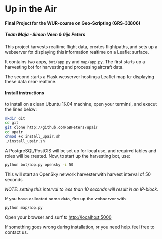 # Up in the Air

#### Final Project for the WUR-course on Geo-Scripting (GRS-33806)
##### Team Maja - Simon Veen & Gijs Peters

This project harvests realtime flight data, creates flightpaths,
and sets up a webserver for displaying this information realtime on a Leaflet surface.
 
It contains two apps, `bot/app.py` and `map/app.py`.
The first starts up a harvesting bot for harvesting and processing
aircraft data.

The second starts a Flask webserver hosting a Leaflet map for displaying
these data near-realtime.

#### Install instructions
to install on a clean Ubuntu 16.04 machine, open your terminal, and execut the lines below:
```bash
mkdir git
cd git
git clone http://github.com/GBPeters/upair
cd upair
chmod +x install_upair.sh
./install_upair.sh
```

A PostgreSQL/PostGIS will be set up for local use, and required tables and roles will be created.
Now, to start up the harvesting bot, use:
```bash
python bot/app.py opensky -i 50
```
This will start an OpenSky network harvester with harvest interval of 50 seconds

*NOTE: setting this interval to less than 10 seconds will result in an IP-block.*

If you have collected some data, fire up the webserver with
```bash
python map/app.py
```
Open your browser and surf to <http://localhost:5000>

If something goes wrong during installation, or you need help, feel free to contact us.